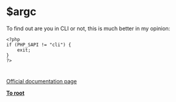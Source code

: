 # $argc



To find out are you in CLI or not, this is much better in my opinion:<br>

```
<?php
if (PHP_SAPI != "cli") {
    exit;
}
?>
```
  

#

[Official documentation page](https://www.php.net/manual/en/reserved.variables.argc.php)

**[To root](/README.md)**